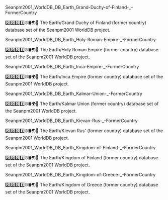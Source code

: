 
Seanpm2001_WorldDB_DB_Earth_Grand-Duchy-of-Finland-_-FormerCountry

2️⃣️0️⃣️0️⃣️1️⃣️🌐️🛢️🌏️🏴️ The Earth/Grand Duchy of Finland (former country) database set of the Seanpm2001 WorldDB project.

Seanpm2001_WorldDB_DB_Earth_Holy-Roman-Empire-_-FormerCountry

2️⃣️0️⃣️0️⃣️1️⃣️🌐️🛢️🌏️🏴️ The Earth/Holy Roman Empire (former country) database set of the Seanpm2001 WorldDB project.

Seanpm2001_WorldDB_DB_Earth_Inca-Empire-_-FormerCountry

2️⃣️0️⃣️0️⃣️1️⃣️🌐️🛢️🌍️🏴️ The Earth/Inca Empire (former country) database set of the Seanpm2001 WorldDB project.

Seanpm2001_WorldDB_DB_Earth_Kalmar-Union-_-FormerCountry

2️⃣️0️⃣️0️⃣️1️⃣️🌐️🛢️🌍️🏴️ The Earth/Kalmar Union (former country) database set of the Seanpm2001 WorldDB project.

Seanpm2001_WorldDB_DB_Earth_Kievan-Rus-_-FormerCountry

2️⃣️0️⃣️0️⃣️1️⃣️🌐️🛢️🌏️🏴️ The Earth/Kievan Rus' (former country) database set of the Seanpm2001 WorldDB project.

Seanpm2001_WorldDB_DB_Earth_Kingdom-of-Finland-_-FormerCountry

2️⃣️0️⃣️0️⃣️1️⃣️🌐️🛢️🌏️🏴️ The Earth/Kingdom of Finland (former country) database set of the Seanpm2001 WorldDB project.

Seanpm2001_WorldDB_DB_Earth_Kingdom-of-Greece-_-FormerCountry

2️⃣️0️⃣️0️⃣️1️⃣️🌐️🛢️🌏️🏴️ The Earth/Kingdom of Greece (former country) database set of the Seanpm2001 WorldDB project.

